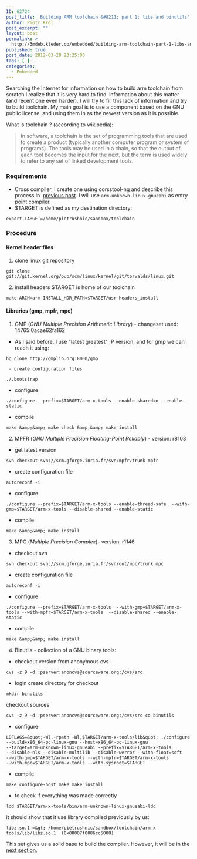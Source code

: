 ```yaml
---
ID: 62724
post_title: 'Building ARM toolchain &#8211; part 1: libs and binutils'
author: Piotr Król
post_excerpt: ""
layout: post
permalink: >
  http://3mdeb.kleder.co/embedded/building-arm-toolchain-part-1-libs-and-binutils/
published: true
post_date: 2012-03-20 23:25:00
tags: [ ]
categories:
  - Embedded
---
```

Searching the Internet for information on how to build arm toolchain from 
scratch I realize that it is very hard to find  information about this matter 
(and recent one even harder). I will try to fill this lack of information and 
try to build toolchain. My main goal is to use a component based on the GNU 
public license, and using them in as the newest version as it is possible.  

What is toolchain ? (according to wikipedia):  

> In software, a toolchain is the set of programming tools that are used to create a product (typically another computer program or system of programs). The tools may be used in a chain, so that the output of each tool becomes the input for the next, but the term is used widely to refer to any set of linked development tools.

### Requirements ###
- Cross compiler, I create one using corsstool-ng and describe this process in  
  [previous post](/2012/03/14/quick-build-of-arm-unknown-linux).
  I will use `arm-unknown-linux-gnueabi` as entry point compiler. 
- $TARGET is defined as my destination directory:
```
export TARGET=/home/pietrushnic/sandbox/toolchain  
```

### Procedure ###

#### Kernel header files ####

1. clone linux git repository
```
git clone git://git.kernel.org/pub/scm/linux/kernel/git/torvalds/linux.git
```
2. install headers $TARGET is home of our toolchain
```
make ARCH=arm INSTALL_HDR_PATH=$TARGET/usr headers_install
```

#### Libraries (gmp, mpfr, mpc) ####
1. GMP (_GNU Multiple Precision Arithmetic Library_) - changeset used: 14765:0acae62fa162
* As I said before. I use "latest greatest" ;P version, and for gmp we can reach it using:
```
hg clone http://gmplib.org:8000/gmp
```
     - create configuration files 
```     
./.bootstrap
```
- configure 
```
./configure --prefix=$TARGET/arm-x-tools --enable-shared=n --enable-static
```
- compile 
```
make &amp;&amp; make check &amp;&amp; make install
```

  2. MPFR (_GNU Multiple Precision Floating-Point Reliably_) - version: r8103
  - get latest version 
```
svn checkout svn://scm.gforge.inria.fr/svn/mpfr/trunk mpfr
```
- create configuration file 
```
autoreconf -i
```
- configure 
```
./configure --prefix=$TARGET/arm-x-tools --enable-thread-safe  --with-gmp=$TARGET/arm-x-tools --disable-shared --enable-static
```
- compile 
```
make &amp;&amp; make install
```

  3. MPC (_Multiple Precision Complex_)- version: r1146
  - checkout svn 
```
svn checkout svn://scm.gforge.inria.fr/svnroot/mpc/trunk mpc
```
- create configuration file 
```
autoreconf -i
```
- configure 
```
./configure --prefix=$TARGET/arm-x-tools  --with-gmp=$TARGET/arm-x-tools --with-mpfr=$TARGET/arm-x-tools  --disable-shared --enable-static
```
- compile 
```
make &amp;&amp; make install
```

4. Binutils - collection of a GNU binary tools:
- checkout version from anonymous cvs
```
cvs -z 9 -d :pserver:anoncvs@sourceware.org:/cvs/src
```
- login create directory for checkout
```
mkdir binutils
```
checkout sources
```
cvs -z 9 -d :pserver:anoncvs@sourceware.org:/cvs/src co binutils
```
- configure
```
LDFLAGS=&quot;-Wl,-rpath -Wl,$TARGET/arm-x-tools/lib&quot; ./configure 
--build=x86_64-pc-linux-gnu --host=x86_64-pc-linux-gnu 
--target=arm-unknown-linux-gnueabi --prefix=$TARGET/arm-x-tools 
--disable-nls --disable-multilib --disable-werror --with-float=soft 
--with-gmp=$TARGET/arm-x-tools --with-mpfr=$TARGET/arm-x-tools 
--with-mpc=$TARGET/arm-x-tools --with-sysroot=$TARGET
```
- compile
```
make configure-host make make install
```
- to check if everything was made correctly
```
ldd $TARGET/arm-x-tools/bin/arm-unknown-linux-gnueabi-ldd
```
it should show that it use library compiled previously by us:
```
libz.so.1 =&gt; /home/pietrushnic/sandbox/toolchain/arm-x-tools/lib/libz.so.1  (0x00007f0086cc5000)
```

This set gives us a solid base to build the compiler. However, it will be in the [next section](/2012/04/12/building-arm-toolchain-part-2-gcc-and).